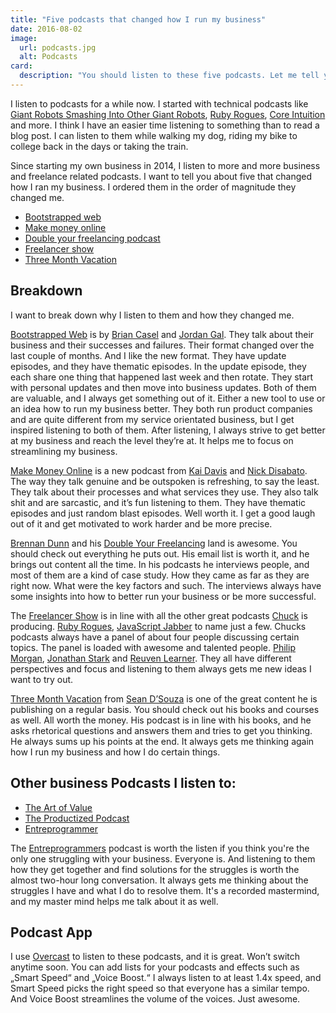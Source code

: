 ```yaml
---
title: "Five podcasts that changed how I run my business"
date: 2016-08-02
image:
  url: podcasts.jpg
  alt: Podcasts
card:
  description: "You should listen to these five podcasts. Let me tell you why."
---
```

I listen to podcasts for a while now. I started with technical podcasts like [Giant Robots Smashing Into Other Giant Robots](http://giantrobots.fm/), [Ruby Rogues](https://devchat.tv/ruby-rogues), [Core Intuition](http://www.coreint.org) and more.
I think I have an easier time listening to something than to read a blog post. I can listen to them while walking my dog, riding my bike to college back in the days or taking the train.

Since starting my own business in 2014, I listen to more and more business and freelance related podcasts. I want to tell you about five that changed how I ran my business.
I ordered them in the order of magnitude they changed me.

- [Bootstrapped web](http://bootstrappedweb.com)
- [Make money online](https://makemoneyonline.exposed )
- [Double your freelancing podcast](https://doubleyourfreelancing.com/podcast/)
- [Freelancer show](https://devchat.tv/freelancers)
- [Three Month Vacation](http://www.psychotactics.com/podcast/)

## Breakdown
I want to break down why I listen to them and how they changed me.

[Bootstrapped Web](http://bootstrappedweb.com) is by [Brian Casel](http://casjam.com) and [Jordan Gal](http://jordangal.com/). They talk about their business and their successes and failures. Their format changed over the last couple of months. And I like the new format. They have update episodes, and they have thematic episodes. In the update episode, they each share one thing that happened last week and then rotate. They start with personal updates and then move into business updates. 
Both of them are valuable, and I always get something out of it. Either a new tool to use or an idea how to run my business better. 
They both run product companies and are quite different from my service orientated business, but I get inspired listening to both of them. After listening, I always strive to get better at my business and reach the level they’re at. It helps me to focus on streamlining my business.

[Make Money Online](https://makemoneyonline.exposed ) is a new podcast from [Kai Davis](http://kaidavis.com/) and [Nick Disabato](http://nickd.org/).
The way they talk genuine and be outspoken is refreshing, to say the least. They talk about their processes and what services they use. They also talk shit and are sarcastic, and it’s fun listening to them.
They have thematic episodes and just random blast episodes. Well worth it. I get a good laugh out of it and get motivated to work harder and be more precise.

[Brennan Dunn](http://brennandunn.com/) and his [Double Your Freelancing](https://doubleyourfreelancing.com/podcast/) land is awesome. You should check out everything he puts out. His email list is worth it, and he brings out content all the time.
In his podcasts he interviews people, and most of them are a kind of case study. How they came as far as they are right now. What were the key factors and such. The interviews always have some insights into how to better run your business or be more successful. 

The [Freelancer Show](https://devchat.tv/freelancers) is in line with all the other great podcasts [Chuck](https://devchat.tv) is producing. [Ruby Rogues](https://devchat.tv/ruby-rogues), [JavaScript Jabber](https://devchat.tv/js-jabber) to name just a few. Chucks podcasts always have a panel of about four people discussing certain topics. The panel is loaded with awesome and talented people. [Philip Morgan](https://philipmorganconsulting.com/), [Jonathan Stark](https://jonathanstark.com/) and [Reuven Learner](http://lerner.co.il/).
They all have different perspectives and focus and listening to them always gets me new ideas I want to try out.

[Three Month Vacation](http://www.psychotactics.com/podcast/) from [Sean D’Souza](http://www.psychotactics.com) is one of the great content he is publishing on a regular basis. You should check out his books and courses as well. All worth the money. 
His podcast is in line with his books, and he asks rhetorical questions and answers them and tries to get you thinking. He always sums up his points at the end. It always gets me thinking again how I run my business and how I do certain things.

## Other business Podcasts I listen to:

- [The Art of Value](http://artofvalue.com/show/)
- [The Productized Podcast](http://productizepodcast.com)
- [Entreprogrammer](http://entreprogrammers.com/)

The [Entreprogrammers](http://entreprogrammers.com/ ) podcast is worth the listen if you think you're the only one struggling with your business. Everyone is. And listening to them how they get together and find solutions for the struggles is worth the almost two-hour long conversation. It always gets me thinking about the struggles I have and what I do to resolve them. It's a recorded mastermind, and my master mind helps me talk about it as well.

## Podcast App
I use [Overcast](https://overcast.fm/) to listen to these podcasts, and it is great. Won’t switch anytime soon. You can add lists for your podcasts and effects such as „Smart Speed“ and „Voice Boost.“ I always listen to at least 1.4x speed, and Smart Speed picks the right speed so that everyone has a similar tempo. And Voice Boost streamlines the volume of the voices. Just awesome. 
